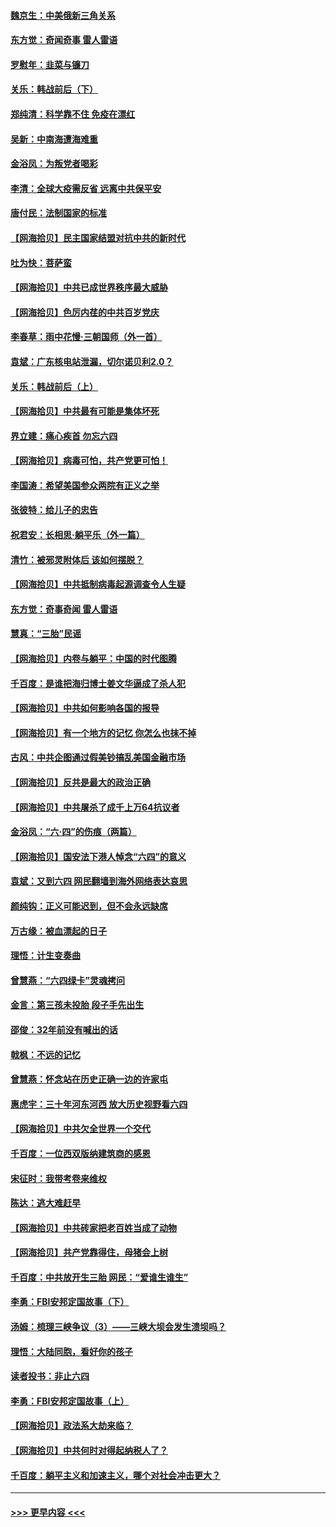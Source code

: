 #### [魏京生：中美俄新三角关系](../pages/nsc993/n13035986.md?t=06211601) 
#### [东方觉：奇闻奇事 雷人雷语](../pages/nsc993/n13035878.md?t=06211601) 
#### [罗慰年：韭菜与镰刀](../pages/nsc993/n13034374.md?t=06211601) 
#### [关乐：韩战前后（下）](../pages/nsc993/n13034113.md?t=06211601) 
#### [郑纯清：科学靠不住 免疫在漂红](../pages/nsc993/n13034093.md?t=06211601) 
#### [吴新：中南海遭海难重](../pages/nsc993/n13034084.md?t=06211601) 
#### [金浴凤：为叛党者喝彩](../pages/nsc993/n13034058.md?t=06211601) 
#### [李清：全球大疫需反省 远离中共保平安](../pages/nsc993/n13033784.md?t=06211601) 
#### [唐付民：法制国家的标准](../pages/nsc993/n13032944.md?t=06211601) 
#### [【网海拾贝】民主国家结盟对抗中共的新时代](../pages/nsc993/n13031717.md?t=06211601) 
#### [吐为快：菩萨蛮](../pages/nsc993/n13030033.md?t=06211601) 
#### [【网海拾贝】中共已成世界秩序最大威胁](../pages/nsc993/n13028138.md?t=06211601) 
#### [【网海拾贝】色厉内荏的中共百岁党庆](../pages/nsc993/n13025582.md?t=06211601) 
#### [李春草：雨中花慢‧三朝国师（外一首）](../pages/nsc993/n13025567.md?t=06211601) 
#### [袁斌：广东核电站泄漏，切尔诺贝利2.0？](../pages/nsc993/n13025475.md?t=06211601) 
#### [关乐：韩战前后（上）](../pages/nsc993/n13025387.md?t=06211601) 
#### [【网海拾贝】中共最有可能是集体坏死](../pages/nsc993/n13023101.md?t=06211601) 
#### [界立建：痛心疾首 勿忘六四](../pages/nsc993/n13022339.md?t=06211601) 
#### [【网海拾贝】病毒可怕，共产党更可怕！](../pages/nsc993/n13020728.md?t=06211601) 
#### [李国涛：希望美国参众两院有正义之举](../pages/nsc993/n13020674.md?t=06211601) 
#### [张彼特：给儿子的忠告](../pages/nsc993/n13018934.md?t=06211601) 
#### [祝君安：长相思‧躺平乐（外一篇）](../pages/nsc993/n13018923.md?t=06211601) 
#### [清竹：被邪灵附体后 该如何摆脱？](../pages/nsc993/n13018877.md?t=06211601) 
#### [【网海拾贝】中共抵制病毒起源调查令人生疑](../pages/nsc993/n13017785.md?t=06211601) 
#### [东方觉：奇事奇闻 雷人雷语](../pages/nsc993/n13017577.md?t=06211601) 
#### [慧真：“三胎”民谣](../pages/nsc993/n13017394.md?t=06211601) 
#### [【网海拾贝】内卷与躺平：中国的时代图腾](../pages/nsc993/n13016128.md?t=06211601) 
#### [千百度：是谁把海归博士姜文华逼成了杀人犯](../pages/nsc993/n13015218.md?t=06211601) 
#### [【网海拾贝】中共如何影响各国的报导](../pages/nsc993/n13012599.md?t=06211601) 
#### [【网海拾贝】有一个地方的记忆 你怎么也抹不掉](../pages/nsc993/n13009802.md?t=06211601) 
#### [古风：中共企图通过假美钞搞乱美国金融市场](../pages/nsc993/n13009626.md?t=06211601) 
#### [【网海拾贝】反共是最大的政治正确](../pages/nsc993/n13007051.md?t=06211601) 
#### [【网海拾贝】中共屠杀了成千上万64抗议者](../pages/nsc993/n13002713.md?t=06211601) 
#### [金浴凤：“六·四”的伤痕（两篇）](../pages/nsc993/n13001719.md?t=06211601) 
#### [【网海拾贝】国安法下港人悼念“六四”的意义](../pages/nsc993/n13001039.md?t=06211601) 
#### [袁斌：又到六四 网民翻墙到海外网络表达哀思](../pages/nsc993/n13000995.md?t=06211601) 
#### [颜纯钩：正义可能迟到，但不会永远缺席](../pages/nsc993/n13000920.md?t=06211601) 
#### [万古缘：被血漂起的日子](../pages/nsc993/n13000914.md?t=06211601) 
#### [理悟：计生变奏曲](../pages/nsc993/n13000414.md?t=06211601) 
#### [曾慧燕：“六四绿卡”灵魂拷问](../pages/nsc993/n13000277.md?t=06211601) 
#### [金言：第三孩未投胎 段子手先出生](../pages/nsc993/n13000215.md?t=06211601) 
#### [邵俊：32年前没有喊出的话](../pages/nsc993/n13000181.md?t=06211601) 
#### [戟枫：不远的记忆](../pages/nsc993/n13000121.md?t=06211601) 
#### [曾慧燕：怀念站在历史正确一边的许家屯](../pages/nsc993/n13000073.md?t=06211601) 
#### [惠虎宇：三十年河东河西 放大历史视野看六四](../pages/nsc993/n13000018.md?t=06211601) 
#### [【网海拾贝】中共欠全世界一个交代](../pages/nsc993/n12998706.md?t=06211601) 
#### [千百度：一位西双版纳建筑商的感恩](../pages/nsc993/n12998487.md?t=06211601) 
#### [宋征时：我带考卷来维权](../pages/nsc993/n12994088.md?t=06211601) 
#### [陈达：逃大难赶早](../pages/nsc993/n12993569.md?t=06211601) 
#### [【网海拾贝】中共砖家把老百姓当成了动物](../pages/nsc993/n12993483.md?t=06211601) 
#### [【网海拾贝】共产党靠得住，母猪会上树](../pages/nsc993/n12990730.md?t=06211601) 
#### [千百度：中共放开生三胎 网民：“爱谁生谁生”](../pages/nsc993/n12990644.md?t=06211601) 
#### [李勇：FBI安邦定国故事（下）](../pages/nsc993/n12987854.md?t=06211601) 
#### [汤姆：梳理三峡争议（3）——三峡大坝会发生溃坝吗？](../pages/nsc993/n12989806.md?t=06211601) 
#### [理悟：大陆同胞，看好你的孩子](../pages/nsc993/n12989778.md?t=06211601) 
#### [读者投书：非止六四](../pages/nsc993/n12989673.md?t=06211601) 
#### [李勇：FBI安邦定国故事（上）](../pages/nsc993/n12987749.md?t=06211601) 
#### [【网海拾贝】政法系大劫来临？](../pages/nsc993/n12987596.md?t=06211601) 
#### [【网海拾贝】中共何时对得起纳税人了？](../pages/nsc993/n12985578.md?t=06211601) 
#### [千百度：躺平主义和加速主义，哪个对社会冲击更大？](../pages/nsc993/n12985512.md?t=06211601) 

----
#### [ >>> 更早内容 <<< ](../indexes/nsc993-earlier.md)
